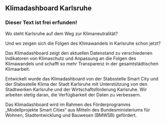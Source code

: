 ## Klimadashboard Karlsruhe

### Dieser Text ist frei erfunden!

Wo steht Karlsruhe auf dem Weg zur Klimaneutralität? 

Und wo zeigen sich die Folgen des Klimawandels in Karlsruhe schon jetzt? 

Das Klimadashboard zeigt den aktuellen Datenstand zu verschiedenen Indikatoren von Klimaschutz und Anpassung an die Folgen des Klimawandels und schafft so mehr Transparenz in der gesamtstädtischen Klimaarbeit. 

Entwickelt wurde das Klimadashboard von der Stabsstelle Smart City und der Stabsstelle Klima der Stadt Karlsruhe mit Unterstützung von den Stadtwerken Karlsruhe und der Wirtschaftsförderung Karlsruhe. Wir arbeiten stetig daran, die Verfügbarkeit der Daten zu verbessern. 

Das Klimadashboard wird im Rahmen des Förderprogramms „Modellprojekte Smart Cities“ aus Mitteln des Bundesministeriums für Wohnen, Stadtentwicklung und Bauwesen (BMWSB) gefördert.

